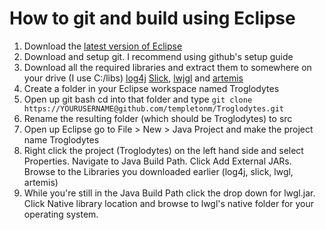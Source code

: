 How to git and build using Eclipse
==================================
1. Download the [latest version of Eclipse](http://www.eclipse.org/)
2. Download and setup git. I recommend using github's setup guide
3. Download all the required libraries and extract them to somewhere on your drive (I use C:/libs) [log4j](http://logging.apache.org/log4j/1.2/) [Slick](http://slick.cokeandcode.com/), [lwjgl](http://lwjgl.org/) and [artemis](http://gamadu.com/artemis/)
4. Create a folder in your Eclipse workspace named Troglodytes
5. Open up git bash cd into that folder and type 
`git clone https://YOURUSERNAME@github.com/templetonm/Troglodytes.git`
6. Rename the resulting folder (which should be Troglodytes) to src
7. Open up Eclipse go to File > New > Java Project and make the project name Troglodytes
8. Right click the project (Troglodytes) on the left hand side and select Properties. Navigate to Java Build Path. Click Add External JARs. Browse to the Libraries you downloaded earlier (log4j, slick, lwgl, artemis)
9. While you're still in the Java Build Path click the drop down for lwgl.jar. Click Native library location and browse to lwgl's native folder for your operating system.
